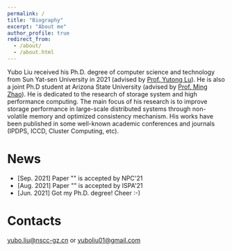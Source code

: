 ```yaml
---
permalink: /
title: "Biography"
excerpt: "About me"
author_profile: true
redirect_from: 
  - /about/
  - /about.html
---
```


Yubo Liu received his Ph.D. degree of computer science and technology from Sun Yat-sen University in 2021 (advised by [Prof. Yutong Lu](https://pages.github.com/)). He is also a joint Ph.D student at Arizona State University (advised by [Prof. Ming Zhao](https://pages.github.com/)). He is dedicated to the research of storage system and high performance computing. The main focus of his research is to improve storage performance in large-scale distributed systems through non-volatile memory and optimized consistency mechanism. His works have been published in some well-known academic conferences and journals (IPDPS, ICCD, Cluster Computing, etc).


News
======
* [Sep. 2021] Paper "" is accepted by NPC'21
* [Aug. 2021] Paper "" is accepted by ISPA'21
* [Jun. 2021] Got my Ph.D. degree! Cheer :-)


Contacts
======
yubo.liu@nscc-gz.cn or yuboliu01@gmail.com


